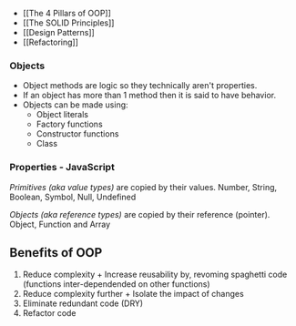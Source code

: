- [[The 4 Pillars of OOP]]
- [[The SOLID Principles]]
- [[Design Patterns]]
- [[Refactoring]]

### Objects

-   Object methods are logic so they technically aren't properties.
-   If an object has more than 1 method then it is said to have behavior.
-   Objects can be made using:
    -   Object literals
    -   Factory functions
    -   Constructor functions
    -   Class

### Properties - JavaScript

_Primitives (aka value types)_ are copied by their values. Number, String, Boolean, Symbol, Null, Undefined

_Objects (aka reference types)_ are copied by their reference (pointer). Object, Function and Array

## Benefits of OOP

1.  Reduce complexity + Increase reusability by, revoming spaghetti code (functions inter-dependended on other functions)
2.  Reduce complexity further + Isolate the impact of changes
3.  Eliminate redundant code (DRY)
4.  Refactor code